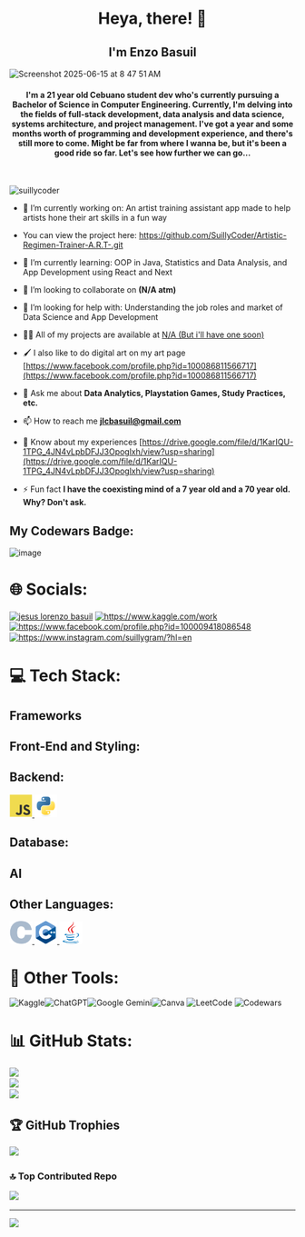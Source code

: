 <h1 align="center">Heya, there! 👋</h1>
<h2 align = "center">I'm Enzo Basuil</h2>
<img width="1038" alt="Screenshot 2025-06-15 at 8 47 51 AM" src="https://github.com/user-attachments/assets/d96f859d-de2d-44dc-948a-8a422b6410a6" />
</br>
<h4 align="center">I'm a 21 year old Cebuano student dev who's currently pursuing a Bachelor of Science in Computer Engineering. Currently, I'm delving into the fields of full-stack development, data analysis and data science, systems architecture, and project management. I've got a year and some months worth of programming and development experience, and there's still more to come. Might be far from where I wanna be, but it's been a good ride so far. Let's see how further we can go...</h4>
</br>

<p align="left"> <img src="https://komarev.com/ghpvc/?username=suillycoder&label=Profile%20views&color=0e75b6&style=flat" alt="suillycoder" /> </p>

- 🔭 I’m currently working on: An artist training assistant app made to help artists hone their art skills in a fun way
- You can view the project here: https://github.com/SuillyCoder/Artistic-Regimen-Trainer-A.R.T-.git

- 🌱 I’m currently learning: OOP in Java, Statistics and Data Analysis, and App Development using React and Next

- 👯 I’m looking to collaborate on **(N/A atm)**

- 🤝 I’m looking for help with: Understanding the job roles and market of Data Science and App Development

- 👨‍💻 All of my projects are available at [N/A (But i'll have one soon)](N/A (But i'll have one soon))

- 🖌 I also like to do digital art on my art page [https://www.facebook.com/profile.php?id=100086811566717](https://www.facebook.com/profile.php?id=100086811566717)

- 💬 Ask me about **Data Analytics, Playstation Games, Study Practices, etc.**

- 📫 How to reach me **jlcbasuil@gmail.com**

- 📄 Know about my experiences [https://drive.google.com/file/d/1KarIQU-1TPG_4JN4vLpbDFJJ3Opoglxh/view?usp=sharing](https://drive.google.com/file/d/1KarIQU-1TPG_4JN4vLpbDFJJ3Opoglxh/view?usp=sharing)

- ⚡ Fun fact **I have the coexisting mind of a 7 year old and a 70 year old. Why? Don't ask.**

## My Codewars Badge:

![image](https://www.codewars.com/users/SuillyCoder/badges/large)


# 🌐 Socials:
<a href="https://www.linkedin.com/in/jesus-lorenzo-basuil-b9150431b/" target="blank"><img align="center" src="https://raw.githubusercontent.com/rahuldkjain/github-profile-readme-generator/master/src/images/icons/Social/linked-in-alt.svg" alt="jesus lorenzo basuil" height="30" width="40" /></a>
<a href="https://www.kaggle.com/jesuslorenzobasuil" target="blank"><img align="center" src="https://raw.githubusercontent.com/rahuldkjain/github-profile-readme-generator/master/src/images/icons/Social/kaggle.svg" alt="https://www.kaggle.com/work" height="30" width="40" /></a>
<a href="https://www.facebook.com/profile.php?id=100009418086548" target="blank"><img align="center" src="https://raw.githubusercontent.com/rahuldkjain/github-profile-readme-generator/master/src/images/icons/Social/facebook.svg" alt="https://www.facebook.com/profile.php?id=100009418086548" height="30" width="40" /></a>
<a href="https://www.instagram.com/suillygram/?hl=en" target="blank"><img align="center" src="https://raw.githubusercontent.com/rahuldkjain/github-profile-readme-generator/master/src/images/icons/Social/instagram.svg" alt="https://www.instagram.com/suillygram/?hl=en" height="30" width="40" /></a>

# 💻 Tech Stack:

## Frameworks

## Front-End and Styling:

## Backend:
<p align="left"> <a href="https://developer.mozilla.org/en-US/docs/Web/JavaScript" target="_blank" rel="noreferrer"> <img src="https://raw.githubusercontent.com/devicons/devicon/master/icons/javascript/javascript-original.svg" alt="javascript" width="40" height="40"/> </a> <a href="https://www.python.org" target="_blank" rel="noreferrer"> <img src="https://raw.githubusercontent.com/devicons/devicon/master/icons/python/python-original.svg" alt="python" width="40" height="40"/> </a> </p>


## Database:

## AI

## Other Languages:
<p align="left"><a href="https://www.cprogramming.com/" target="_blank" rel="noreferrer"> <img src="https://raw.githubusercontent.com/devicons/devicon/master/icons/c/c-original.svg" alt="c" width="40" height="40"/> </a> <a href="https://www.w3schools.com/cpp/" target="_blank" rel="noreferrer"> <img src="https://raw.githubusercontent.com/devicons/devicon/master/icons/cplusplus/cplusplus-original.svg" alt="cplusplus" width="40" height="40"/> </a> <a href="https://www.java.com" target="_blank" rel="noreferrer"> <img src="https://raw.githubusercontent.com/devicons/devicon/master/icons/java/java-original.svg" alt="java" width="40" height="40"/> </a> </p>



# 🔧 Other Tools:
![Kaggle](https://img.shields.io/badge/Kaggle-035a7d?style=for-the-badge&logo=kaggle&logoColor=white)![ChatGPT](https://img.shields.io/badge/chatGPT-74aa9c?style=for-the-badge&logo=openai&logoColor=white)![Google Gemini](https://img.shields.io/badge/google%20gemini-8E75B2?style=for-the-badge&logo=google%20gemini&logoColor=white)![Canva](https://img.shields.io/badge/Canva-%2300C4CC.svg?style=plastic&logo=Canva&logoColor=white) ![LeetCode](https://img.shields.io/badge/LeetCode-000000?style=for-the-badge&logo=LeetCode&logoColor=#d16c06)	![Codewars](https://img.shields.io/badge/Codewars-B1361E?style=for-the-badge&logo=codewars&logoColor=grey)

# 📊 GitHub Stats:
![](https://github-readme-stats.vercel.app/api?username=SuillyCoder&theme=dark&hide_border=false&include_all_commits=false&count_private=false)<br/>
![](https://github-readme-streak-stats.herokuapp.com/?user=SuillyCoder&theme=dark&hide_border=false)<br/>
![](https://github-readme-stats.vercel.app/api/top-langs/?username=SuillyCoder&theme=dark&hide_border=false&include_all_commits=false&count_private=false&layout=compact)

## 🏆 GitHub Trophies
![](https://github-profile-trophy.vercel.app/?username=SuillyCoder&theme=radical&no-frame=false&no-bg=true&margin-w=4)

### 🔝 Top Contributed Repo
![](https://github-contributor-stats.vercel.app/api?username=SuillyCoder&limit=5&theme=dracula&combine_all_yearly_contributions=true)

---
[![](https://visitcount.itsvg.in/api?id=SuillyCoder&icon=2&color=0)](https://visitcount.itsvg.in)

<!-- Proudly created with GPRM ( https://gprm.itsvg.in ) -->
